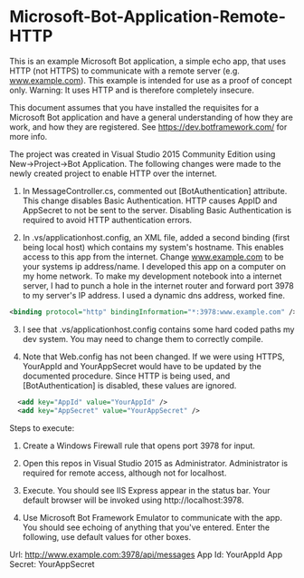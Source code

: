 # Microsoft-Bot-Application-Remote-HTTP
This is an example Microsoft Bot application, a simple echo app, that uses HTTP (not HTTPS) to communicate with a remote server (e.g. www.example.com). This example is intended for use as a proof of concept only. Warning: It uses HTTP and is therefore completely insecure. 

This document assumes that you have installed the requisites for a Microsoft Bot application and have a general understanding of how they are work, and how they are registered. See https://dev.botframework.com/ for more info.

The project was created in Visual Studio 2015 Community Edition using New->Project->Bot Application. The following changes were made to the newly created project to enable HTTP over the internet.

1. In MessageController.cs, commented out [BotAuthentication] attribute. This change disables Basic Authentication. HTTP causes AppID and AppSecret to not be sent to the server. Disabling Basic Authentication is required to avoid HTTP authentication errors.

2. In .vs/applicationhost.config, an XML file, added a second binding (first being local host) which contains my system's hostname. This enables access to this app from the internet. Change www.example.com to be your systems ip address/name. I developed this app on a computer on my home network. To make my development notebook into a internet server, I had to punch a hole in the internet router and forward port 3978 to my server's IP address. I used a dynamic dns address, worked fine.

  ```xml
  <binding protocol="http" bindingInformation="*:3978:www.example.com" />
  ```
  
3. I see that .vs/applicationhost.config contains some hard coded paths my dev system. You may need to change them to correctly compile.

4. Note that Web.config has not been changed. If we were using HTTPS, YourAppId and YourAppSecret would have to be updated by the documented procedure. Since HTTP is being used, and [BotAuthentication] is disabled, these values are ignored.

  ```xml
    <add key="AppId" value="YourAppId" />
    <add key="AppSecret" value="YourAppSecret" />
  ```

Steps to execute:

1. Create a Windows Firewall rule that opens port 3978 for input.

2. Open this repos in Visual Studio 2015 as Administrator. Administrator is required for remote access, although not for localhost.

3. Execute. You should see IIS Express appear in the status bar. Your default browser will be invoked using http://localhost:3978.

4. Use Microsoft Bot Framework Emulator to communicate with the app. You should see echoing of anything that you've entered. Enter the following, use default values for other boxes.

  Url: http://www.example.com:3978/api/messages
  App Id: YourAppId
  App Secret: YourAppSecret
